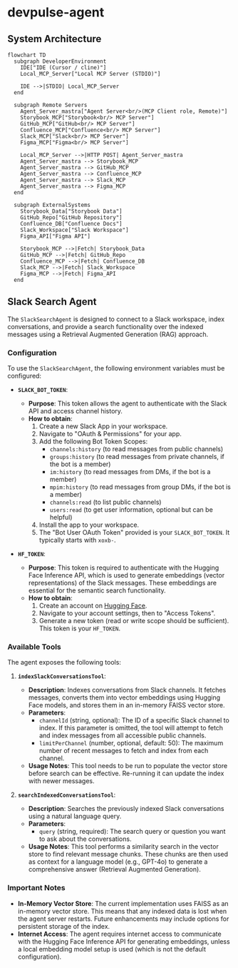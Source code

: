 # devpulse-agent

## System Architecture

```mermaid
flowchart TD
  subgraph DeveloperEnvironment
    IDE["IDE (Cursor / cline)"]
    Local_MCP_Server["Local MCP Server (STDIO)"]

    IDE -->|STDIO| Local_MCP_Server
  end

  subgraph Remote Servers
    Agent_Server_mastra["Agent Server<br/>(MCP Client role, Remote)"]
    Storybook_MCP["Storybook<br/> MCP Server"]
    GitHub_MCP["GitHub<br/> MCP Server"]
    Confluence_MCP["Confluence<br/> MCP Server"]
    Slack_MCP["Slack<br/> MCP Server"]
    Figma_MCP["Figma<br/> MCP Server"]

    Local_MCP_Server -->|HTTP POST| Agent_Server_mastra
    Agent_Server_mastra --> Storybook_MCP
    Agent_Server_mastra --> GitHub_MCP
    Agent_Server_mastra --> Confluence_MCP
    Agent_Server_mastra --> Slack_MCP
    Agent_Server_mastra --> Figma_MCP
  end

  subgraph ExternalSystems
    Storybook_Data["Storybook Data"]
    GitHub_Repo["GitHub Repository"]
    Confluence_DB["Confluence Docs"]
    Slack_Workspace["Slack Workspace"]
    Figma_API["Figma API"]

    Storybook_MCP -->|Fetch| Storybook_Data
    GitHub_MCP -->|Fetch| GitHub_Repo
    Confluence_MCP -->|Fetch| Confluence_DB
    Slack_MCP -->|Fetch| Slack_Workspace
    Figma_MCP -->|Fetch| Figma_API
  end
```

## Slack Search Agent

The `SlackSearchAgent` is designed to connect to a Slack workspace, index conversations, and provide a search functionality over the indexed messages using a Retrieval Augmented Generation (RAG) approach.

### Configuration

To use the `SlackSearchAgent`, the following environment variables must be configured:

*   **`SLACK_BOT_TOKEN`**:
    *   **Purpose**: This token allows the agent to authenticate with the Slack API and access channel history.
    *   **How to obtain**:
        1.  Create a new Slack App in your workspace.
        2.  Navigate to "OAuth & Permissions" for your app.
        3.  Add the following Bot Token Scopes:
            *   `channels:history` (to read messages from public channels)
            *   `groups:history` (to read messages from private channels, if the bot is a member)
            *   `im:history` (to read messages from DMs, if the bot is a member)
            *   `mpim:history` (to read messages from group DMs, if the bot is a member)
            *   `channels:read` (to list public channels)
            *   `users:read` (to get user information, optional but can be helpful)
        4.  Install the app to your workspace.
        5.  The "Bot User OAuth Token" provided is your `SLACK_BOT_TOKEN`. It typically starts with `xoxb-`.

*   **`HF_TOKEN`**:
    *   **Purpose**: This token is required to authenticate with the Hugging Face Inference API, which is used to generate embeddings (vector representations) of the Slack messages. These embeddings are essential for the semantic search functionality.
    *   **How to obtain**:
        1.  Create an account on [Hugging Face](https://huggingface.co/).
        2.  Navigate to your account settings, then to "Access Tokens".
        3.  Generate a new token (read or write scope should be sufficient). This token is your `HF_TOKEN`.

### Available Tools

The agent exposes the following tools:

1.  **`indexSlackConversationsTool`**:
    *   **Description**: Indexes conversations from Slack channels. It fetches messages, converts them into vector embeddings using Hugging Face models, and stores them in an in-memory FAISS vector store.
    *   **Parameters**:
        *   `channelId` (string, optional): The ID of a specific Slack channel to index. If this parameter is omitted, the tool will attempt to fetch and index messages from all accessible public channels.
        *   `limitPerChannel` (number, optional, default: 50): The maximum number of recent messages to fetch and index from each channel.
    *   **Usage Notes**: This tool needs to be run to populate the vector store before search can be effective. Re-running it can update the index with newer messages.

2.  **`searchIndexedConversationsTool`**:
    *   **Description**: Searches the previously indexed Slack conversations using a natural language query.
    *   **Parameters**:
        *   `query` (string, required): The search query or question you want to ask about the conversations.
    *   **Usage Notes**: This tool performs a similarity search in the vector store to find relevant message chunks. These chunks are then used as context for a language model (e.g., GPT-4o) to generate a comprehensive answer (Retrieval Augmented Generation).

### Important Notes

*   **In-Memory Vector Store**: The current implementation uses FAISS as an in-memory vector store. This means that any indexed data is lost when the agent server restarts. Future enhancements may include options for persistent storage of the index.
*   **Internet Access**: The agent requires internet access to communicate with the Hugging Face Inference API for generating embeddings, unless a local embedding model setup is used (which is not the default configuration).
